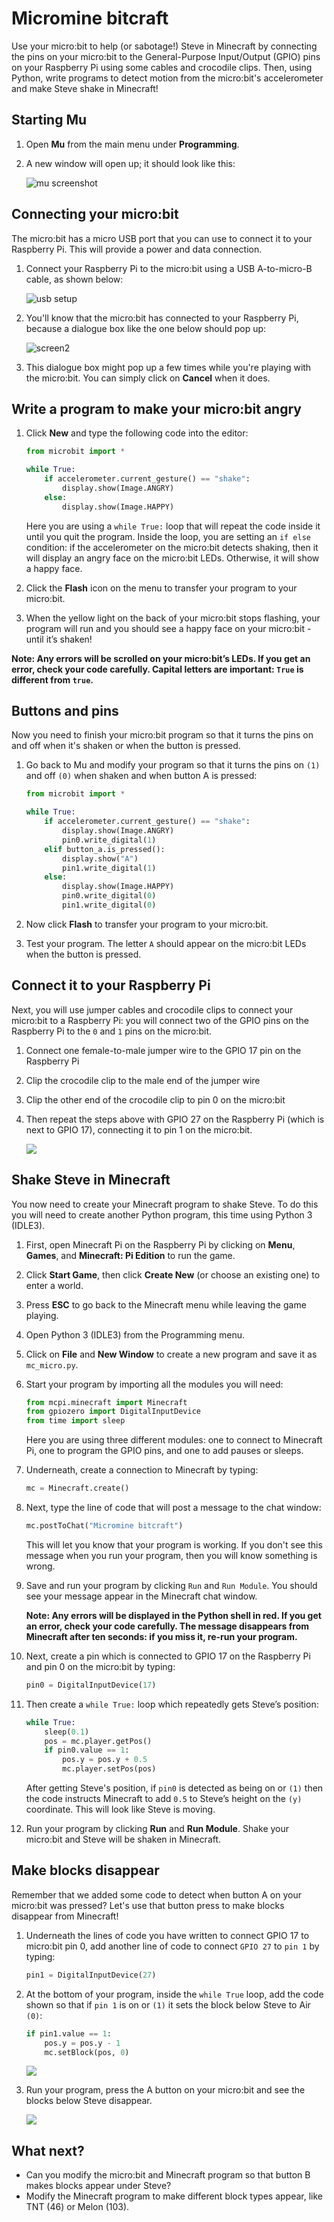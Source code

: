 # Micromine bitcraft

Use your micro:bit to help (or sabotage!) Steve in Minecraft by connecting the pins on your micro:bit to the General-Purpose Input/Output (GPIO) pins on your Raspberry Pi using some cables and crocodile clips. Then, using Python, write programs to detect motion from the micro:bit's accelerometer and make Steve shake in Minecraft!

## Starting Mu

1. Open **Mu** from the main menu under **Programming**.

1. A new window will open up; it should look like this:

	![mu screenshot](images/screen1.png)

## Connecting your micro:bit

The micro:bit has a micro USB port that you can use to connect it to your Raspberry Pi. This will provide a power and data connection.

1. Connect your Raspberry Pi to the micro:bit using a USB A-to-micro-B cable, as shown below:

	![usb setup](images/Micromine_Bitcraft_Diagram_1.png)

1. You'll know that the micro:bit has connected to your Raspberry Pi, because a dialogue box like the one below should pop up:

	![screen2](images/screen2.png)

1. This dialogue box might pop up a few times while you're playing with the micro:bit. You can simply click on **Cancel** when it does.

## Write a program to make your micro:bit angry

1. Click **New** and type the following code into the editor:

	```python
	from microbit import *
	
	while True:
        if accelerometer.current_gesture() == "shake":
            display.show(Image.ANGRY)
        else:
            display.show(Image.HAPPY)
    ```
    
    Here you are using a `while True:` loop that will repeat the code inside it until you quit the program. Inside the loop, you are setting an `if else` condition: if the accelerometer on the micro:bit detects shaking, then it will display an angry face on the micro:bit LEDs. Otherwise, it will show a happy face.
                
1. Click the **Flash** icon on the menu to transfer your program to your micro:bit.

1. When the yellow light on the back of your micro:bit stops flashing, your program will run and you should see a happy face on your micro:bit - until it’s shaken!

**Note: Any errors will be scrolled on your micro:bit’s LEDs. If you get an error, check your code carefully. Capital letters are important: `True` is different from `true`.**

## Buttons and pins
Now you need to finish your micro:bit program so that it turns the pins on and off when it's shaken or when the button is pressed.

1. Go back to Mu and modify your program so that it turns the pins on `(1)` and off `(0)` when shaken and when button A is pressed:

	```python
	from microbit import *
    
    while True:
        if accelerometer.current_gesture() == "shake":
            display.show(Image.ANGRY)
            pin0.write_digital(1)
        elif button_a.is_pressed():
            display.show("A")
            pin1.write_digital(1)
        else:
            display.show(Image.HAPPY)
            pin0.write_digital(0)
            pin1.write_digital(0)
    ```
	
            
1. Now click **Flash** to transfer your program to your micro:bit.
1. Test your program. The letter `A` should appear on the micro:bit LEDs when the button is pressed.

## Connect it to your Raspberry Pi

Next, you will use jumper cables and crocodile clips to connect your micro:bit to a Raspberry Pi: you will connect two of the GPIO pins on the Raspberry Pi to the `0` and `1` pins on the micro:bit.

1. Connect one female-to-male jumper wire to the GPIO 17 pin on the Raspberry Pi
1. Clip the crocodile clip to the male end of the jumper wire
1. Clip the other end of the crocodile clip to pin 0 on the micro:bit
1. Then repeat the steps above with GPIO 27 on the Raspberry Pi (which is next to GPIO 17), connecting it to pin 1 on the micro:bit.


	![](images/Micromine_Bitcraft_Diagram_2.png)


## Shake Steve in Minecraft

You now need to create your Minecraft program to shake Steve. To do this you will need to create another Python program, this time using Python 3 (IDLE3).

1. First, open Minecraft Pi on the Raspberry Pi by clicking on **Menu**, **Games**, and **Minecraft: Pi Edition** to run the game.
1. Click **Start Game**, then click **Create New** (or choose an existing one) to enter a world.
1. Press **ESC** to go back to the Minecraft menu while leaving the game playing.
1. Open Python 3 (IDLE3) from the Programming menu.
1. Click on **File** and **New Window** to create a new program and save it as `mc_micro.py`.
1. Start your program by importing all the modules you will need:

	```python
	from mcpi.minecraft import Minecraft
    from gpiozero import DigitalInputDevice
    from time import sleep
    ```
    Here you are using three different modules: one to connect to Minecraft Pi, one to program the GPIO pins, and one to add pauses or sleeps.

1. Underneath, create a connection to Minecraft by typing:
	
	```python
	mc = Minecraft.create()
	```

1. Next, type the line of code that will post a message to the chat window:

	```python
	mc.postToChat("Micromine bitcraft")
	```
	This will let you know that your program is working. If you don't see this message when you run your program, then you will know something is wrong.

1. Save and run your program by clicking `Run` and `Run Module`. You should see your message appear in the Minecraft chat window.

	**Note: Any errors will be displayed in the Python shell in red. If you get an error, check your code carefully. The message disappears from Minecraft after ten seconds: if you miss it, re-run your program.**

1. Next, create a pin which is connected to GPIO 17 on the Raspberry Pi and pin 0 on the micro:bit by typing:

	```python
	pin0 = DigitalInputDevice(17)
	```

1. Then create a `while True:` loop which repeatedly gets Steve’s position:

	```python
	while True:
        sleep(0.1)
        pos = mc.player.getPos()
        if pin0.value == 1:
            pos.y = pos.y + 0.5
            mc.player.setPos(pos)
     ```   
        
    After getting Steve's position, if `pin0` is detected as being on or `(1)` then the code instructs Minecraft to add `0.5` to Steve’s height on the `(y)` coordinate. This will look like Steve is moving. 

1. Run your program by clicking **Run** and **Run Module**. Shake your micro:bit and Steve will be shaken in Minecraft.

## Make blocks disappear 

Remember that we added some code to detect when button A on your micro:bit was pressed? Let's use that button press to make blocks disappear from Minecraft!

1. Underneath the lines of code you have written to connect GPIO 17 to micro:bit pin 0, add another line of code to connect `GPIO 27` to `pin 1` by typing:

	```python
    pin1 = DigitalInputDevice(27)
    ```
    
1. At the bottom of your program, inside the `while True` loop, add the code shown so that if `pin 1` is on or `(1)` it sets the block below Steve to Air `(0)`:

	```python
    if pin1.value == 1:
        pos.y = pos.y - 1
        mc.setBlock(pos, 0)
    ```    
    
    ![](images/idle3-code.png)

1. Run your program, press the A button on your micro:bit and see the blocks below Steve disappear.

	![](images/steve-in-a-hole.png)

## What next?

- Can you modify the micro:bit and Minecraft program so that button B makes blocks appear under Steve?
- Modify the Minecraft program to make different block types appear, like TNT (46) or Melon (103).

